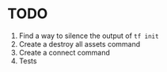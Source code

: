 # TODO

1. Find a way to silence the output of `tf init`
2. Create a destroy all assets command
3. Create a connect command
4. Tests

